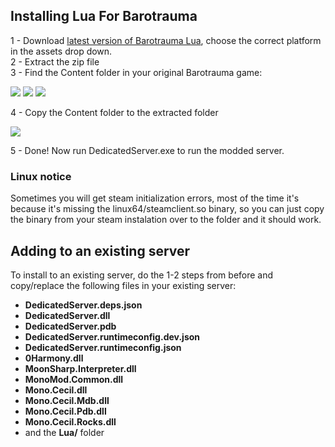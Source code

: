 ## Installing Lua For Barotrauma
1 - Download [latest version of Barotrauma Lua](https://github.com/evilfactory/Barotrauma-lua-attempt/releases/tag/latest), choose the correct platform in the assets drop down.<br>
2 - Extract the zip file<br>
3 - Find the Content folder in your original Barotrauma game: <br>

 ![](https://cdn.discordapp.com/attachments/799752463619325968/833120013149929492/unknown.png)
 ![](https://cdn.discordapp.com/attachments/799752463619325968/833120379378991104/unknown.png)
 ![](https://cdn.discordapp.com/attachments/799752463619325968/833120841277374464/unknown.png)

4 - Copy the Content folder to the extracted folder <br>

![](https://cdn.discordapp.com/attachments/799752463619325968/833133217300742154/unknown.png)

5 - Done! Now run DedicatedServer.exe to run the modded server.<br>

### Linux notice
Sometimes you will get steam initialization errors, most of the time it's because it's missing the linux64/steamclient.so binary, so you can just copy the binary from your steam instalation over to the folder and it should work.

## Adding to an existing server

To install to an existing server, do the 1-2 steps from before and copy/replace the following files in your existing server: 

- **DedicatedServer.deps.json** 
- **DedicatedServer.dll** 
- **DedicatedServer.pdb** 
- **DedicatedServer.runtimeconfig.dev.json** 
- **DedicatedServer.runtimeconfig.json** 
- **0Harmony.dll** 
- **MoonSharp.Interpreter.dll** 
- **MonoMod.Common.dll**
- **Mono.Cecil.dll**
- **Mono.Cecil.Mdb.dll**
- **Mono.Cecil.Pdb.dll**
- **Mono.Cecil.Rocks.dll**
- and the **Lua/** folder